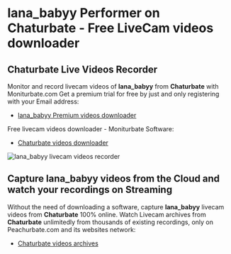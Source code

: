 # lana_babyy Performer on Chaturbate - Free LiveCam videos downloader

## Chaturbate Live Videos Recorder

Monitor and record livecam videos of **lana_babyy** from **Chaturbate** with Moniturbate.com
Get a premium trial for free by just and only registering with your Email address:
* [lana_babyy Premium videos downloader](https://moniturbate.com/request-demo-licence-key.html)

Free livecam videos downloader - Moniturbate Software:
* [Chaturbate videos downloader](https://moniturbate.com/moniturbate-download-software.html)

![lana_babyy livecam videos recorder](https://peachurnet.com/templates/moniturbate-software.png)


## Capture lana_babyy videos from the Cloud and watch your recordings on Streaming

Without the need of downloading a software, capture **lana_babyy** livecam videos from **Chaturbate** 100% online.
Watch Livecam archives from **Chaturbate** unlimitedly from thousands of existing recordings, only on Peachurbate.com and its websites network:
* [Chaturbate videos archives](https://peachurnet.com/)